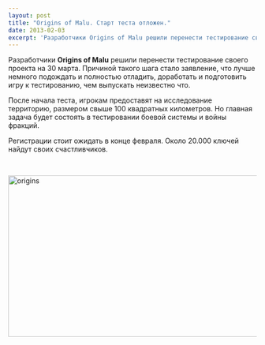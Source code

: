 ```yaml
---
layout: post
title: "Origins of Malu. Старт теста отложен."
date: 2013-02-03
excerpt: 'Разработчики Origins of Malu решили перенести тестирование своего проекта на 30 марта. Причиной такого шага стало...'
---
```


Разработчики <strong>Origins of Malu</strong> решили перенести тестирование своего проекта на 30 марта. Причиной такого шага стало заявление, что лучше немного подождать и полностью отладить, доработать и подготовить игру к тестированию, чем выпускать неизвестно что.

После начала теста, игрокам предоставят на исследование территорию, размером свыше 100 квадратных километров. Но главная задача будет состоять в тестировании боевой системы и войны фракций.

Регистрации стоит ожидать в конце февраля. Около 20.000 ключей найдут своих счастливчиков.

&nbsp;

<a href="http://gamersoul.ru/origins-of-malu-%d1%81%d1%82%d0%b0%d1%80%d1%82-%d1%82%d0%b5%d1%81%d1%82%d0%b0-%d0%be%d1%82%d0%bb%d0%be%d0%b6%d0%b5%d0%bd/origins/" rel="attachment wp-att-1122"><img class="size-full wp-image-1122 aligncenter" alt="origins" src="http://gamersoul.ru/wp-content/uploads/2013/02/origins.jpg" width="530" height="327" /></a>
